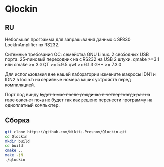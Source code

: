 # Qlockin
## RU
Небольшая программа для запрашивания данных с SR830 LockInAmplifier по RS232.

Ситемные требования
ОС: семейства GNU Linux.
2 свободных USB порта.
25-пиновый переходник нa с RS232 на USB 2 штуки.
qmake >=3.1 или cmake >= 3.0
QT >=  5.9.5
qwt >= 6.1.3
G++ >= 7.3.0

Для использования вне нашей лаборатории измените maкросы IDN1 и IDN2 в locin.h на серийные номера ваших устройств перед компиляцией. 

Порт под винду ~~будет в мае после дождичка в четверг когда рак на горе свиснет~~ пока не будет так как решено перенести программу на одноплатный компьютер.

## Сборка
```bash
git clone https://github.com/Nikita-Presnov/Qlockin.git
cd Qlockin
mkdir build
cd build
cmake ..
make -jN
./qlockin
```
